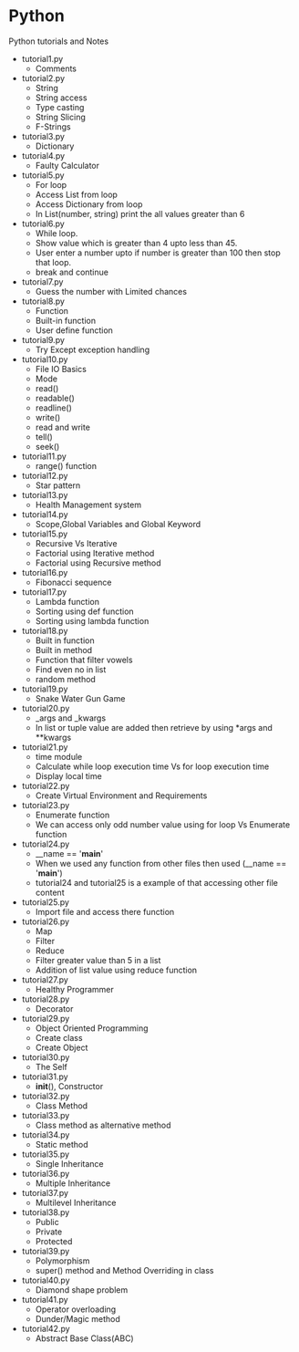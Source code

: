 # Python
Python tutorials and Notes

- tutorial1.py
  - Comments
- tutorial2.py
  - String
  - String access
  - Type casting
  - String Slicing
  - F-Strings
- tutorial3.py
  - Dictionary
- tutorial4.py
  - Faulty Calculator
- tutorial5.py
  - For loop
  - Access List from loop
  - Access Dictionary from loop
  - In List(number, string) print the all values greater than 6
- tutorial6.py
  - While loop.
  - Show value which is greater than 4 upto less than 45.
  - User enter a number upto if number is greater than 100 then stop that loop.
  - break and continue
- tutorial7.py
  - Guess the number with Limited chances
- tutorial8.py
  - Function
  - Built-in function
  - User define function
- tutorial9.py
  - Try Except exception handling
- tutorial10.py
  - File IO Basics
  - Mode
  - read()
  - readable()
  - readline()
  - write()
  - read and write
  - tell()
  - seek()
- tutorial11.py
  - range() function
- tutorial12.py
  - Star pattern
- tutorial13.py
  - Health Management system
- tutorial14.py
  - Scope,Global Variables and Global Keyword
- tutorial15.py
  - Recursive Vs Iterative
  - Factorial using Iterative method
  - Factorial using Recursive method
- tutorial16.py
  - Fibonacci sequence
- tutorial17.py
  - Lambda function
  - Sorting using def function
  - Sorting using lambda function
- tutorial18.py
  - Built in function
  - Built in method
  - Function that filter vowels
  - Find even no in list
  - random method
- tutorial19.py
  - Snake Water Gun Game
- tutorial20.py
  - _args and _kwargs
  - In list or tuple value are added then retrieve by using *args and **kwargs
- tutorial21.py
  - time module
  - Calculate while loop execution time Vs for loop execution time
  - Display local time
- tutorial22.py
  - Create Virtual Environment and Requirements
- tutorial23.py
  - Enumerate function
  - We can access only odd number value using for loop Vs Enumerate function
- tutorial24.py
  - __name == '__main__'
  - When we used any function from other files then used (__name == '__main__')
  - tutorial24 and tutorial25 is a example of that accessing other file content
- tutorial25.py
  - Import file and access there function
- tutorial26.py
  - Map
  - Filter
  - Reduce
  - Filter greater value than 5 in a list
  - Addition of list value using reduce function
- tutorial27.py
  - Healthy Programmer
- tutorial28.py
  - Decorator
- tutorial29.py
  - Object Oriented Programming
  - Create class
  - Create Object
- tutorial30.py
  - The Self
- tutorial31.py
  - __init__(), Constructor
- tutorial32.py
  - Class Method
- tutorial33.py
  - Class method as alternative method
- tutorial34.py
  - Static method
- tutorial35.py
  - Single Inheritance
- tutorial36.py
  - Multiple Inheritance
- tutorial37.py
  - Multilevel Inheritance
- tutorial38.py
  - Public
  - Private
  - Protected
- tutorial39.py
  - Polymorphism
  - super() method and Method Overriding in class
- tutorial40.py
  - Diamond shape problem
- tutorial41.py
  - Operator overloading
  - Dunder/Magic method
- tutorial42.py
  - Abstract Base Class(ABC)
 
